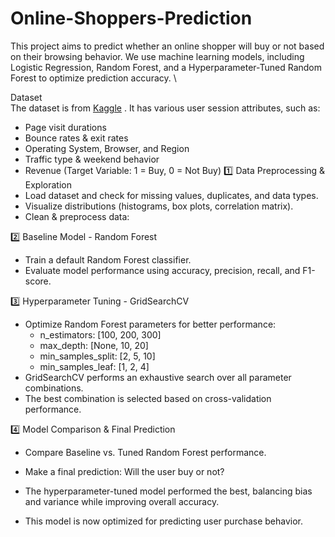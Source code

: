 # Online-Shoppers-Prediction
This project aims to predict whether an online shopper will buy or not based on their browsing behavior. We use machine learning models, including Logistic Regression, Random Forest, and a Hyperparameter-Tuned Random Forest to optimize prediction accuracy. \


Dataset  
The dataset is from [Kaggle](https://www.kaggle.com/datasets/imakash3011/online-shoppers-purchasing-intention-dataset/data) . It has various user session attributes, such as:
- Page visit durations
- Bounce rates & exit rates
- Operating System, Browser, and Region
- Traffic type & weekend behavior
- Revenue (Target Variable: 1 = Buy, 0 = Not Buy)
1️⃣ Data Preprocessing & Exploration  
- Load dataset and check for missing values, duplicates, and data types.  
- Visualize distributions (histograms, box plots, correlation matrix).  
- Clean & preprocess data:  

2️⃣ Baseline Model - Random Forest  
- Train a default Random Forest classifier.  
- Evaluate model performance using accuracy, precision, recall, and F1-score.  

3️⃣ Hyperparameter Tuning - GridSearchCV  
- Optimize Random Forest parameters for better performance:
  - n_estimators: [100, 200, 300]  
  - max_depth: [None, 10, 20]  
  - min_samples_split: [2, 5, 10]  
  - min_samples_leaf: [1, 2, 4]  
- GridSearchCV performs an exhaustive search over all parameter combinations.  
- The best combination is selected based on cross-validation performance.  

4️⃣ Model Comparison & Final Prediction  
- Compare Baseline vs. Tuned Random Forest performance.  
- Make a final prediction: Will the user buy or not?  

- The hyperparameter-tuned model performed the best, balancing bias and variance while improving overall accuracy.  
- This model is now optimized for predicting user purchase behavior.


